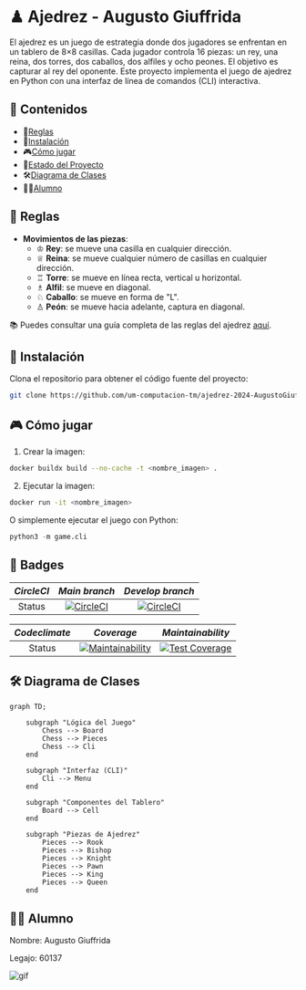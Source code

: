 # ♟ Ajedrez - Augusto Giuffrida

El ajedrez es un juego de estrategia donde dos jugadores se enfrentan en un tablero de 8×8 casillas. Cada jugador controla 16 piezas: un rey, una reina, dos torres, dos caballos, dos alfiles y ocho peones. El objetivo es capturar al rey del oponente. Este proyecto implementa el juego de ajedrez en Python con una interfaz de línea de comandos (CLI) interactiva.

## 📖 Contenidos
- 📜[Reglas](#-reglas)
- 🚀[Instalación](#-instalación)
- 🎮[Cómo jugar](#-cómo-jugar)
- 🏅[Estado del Proyecto](#-estado-del-proyecto)
- 🛠️[Diagrama de Clases](#-diagrama-de-clases)
- 👨‍🎓[Alumno](#-alumno)

## 📜 Reglas

- **Movimientos de las piezas**:
  - ♔ **Rey**: se mueve una casilla en cualquier dirección.
  - ♕ **Reina**: se mueve cualquier número de casillas en cualquier dirección.
  - ♖ **Torre**: se mueve en línea recta, vertical u horizontal.
  - ♗ **Alfil**: se mueve en diagonal.
  - ♘ **Caballo**: se mueve en forma de "L".
  - ♙ **Peón**: se mueve hacia adelante, captura en diagonal.

📚 Puedes consultar una guía completa de las reglas del ajedrez [aquí](https://es.wikipedia.org/wiki/Ajedrez).

## 🚀 Instalación

Clona el repositorio para obtener el código fuente del proyecto:

```bash
git clone https://github.com/um-computacion-tm/ajedrez-2024-AugustoGiuffrida.git
```

## 🎮 Cómo jugar

1. Crear la imagen:

```bash
docker buildx build --no-cache -t <nombre_imagen> .
```

2. Ejecutar la imagen:

```bash
docker run -it <nombre_imagen>
```

O simplemente ejecutar el juego con Python:

```python
python3 -m game.cli
```

## 🏅 Badges


| *_CircleCI_* | *_Main branch_* | *_Develop branch_* |
| :---:   | :---:   | :---: |
| Status | [![CircleCI](https://dl.circleci.com/status-badge/img/gh/um-computacion-tm/ajedrez-2024-AugustoGiuffrida/tree/main.svg?style=svg)](https://dl.circleci.com/status-badge/redirect/gh/um-computacion-tm/ajedrez-2024-AugustoGiuffrida/tree/main) | [![CircleCI](https://dl.circleci.com/status-badge/img/gh/um-computacion-tm/ajedrez-2024-AugustoGiuffrida/tree/main.svg?style=svg)](https://dl.circleci.com/status-badge/redirect/gh/um-computacion-tm/ajedrez-2024-AugustoGiuffrida/tree/develop) |

| _*Codeclimate*_ | *_Coverage_* | *_Maintainability_* |
| :---:   | :---:   | :---: |
| Status | [![Maintainability](https://api.codeclimate.com/v1/badges/7a72c784af7a29857334/maintainability)](https://codeclimate.com/github/um-computacion-tm/ajedrez-2024-AugustoGiuffrida/maintainability) | [![Test Coverage](https://api.codeclimate.com/v1/badges/7a72c784af7a29857334/test_coverage)](https://codeclimate.com/github/um-computacion-tm/ajedrez-2024-AugustoGiuffrida/test_coverage) |


## 🛠️ Diagrama de Clases

```mermaid
graph TD;
    
    subgraph "Lógica del Juego"
        Chess --> Board
        Chess --> Pieces
        Chess --> Cli
    end

    subgraph "Interfaz (CLI)"
        Cli --> Menu
    end

    subgraph "Componentes del Tablero"
        Board --> Cell
    end

    subgraph "Piezas de Ajedrez"
        Pieces --> Rook
        Pieces --> Bishop
        Pieces --> Knight
        Pieces --> Pawn
        Pieces --> King
        Pieces --> Queen
    end

```

## 👨‍🎓 Alumno

Nombre: Augusto Giuffrida

Legajo: 60137


![gif](https://i.giphy.com/media/v1.Y2lkPTc5MGI3NjExa2J0MHU5ajZqdzcybjdmaGYxa3B4dXNrdWdzNGV2cDF2bGVvaXY4ciZlcD12MV9pbnRlcm5hbF9naWZfYnlfaWQmY3Q9Zw/aCg3RWzbmnTBRbapwi/giphy.gif)





